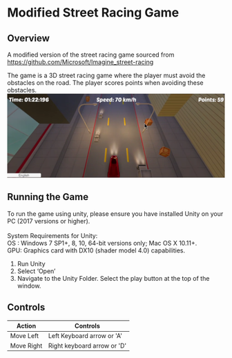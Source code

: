 # Modified Street Racing Game #

## Overview ##
A modified version of the street racing game sourced from https://github.com/Microsoft/Imagine_street-racing

The game is a 3D street racing game where the player must avoid the obstacles on the road.
The player scores points when avoiding these obstacles. 
![Alt text](Images/Capture.PNG?raw=true "Gameplay")

## Running the Game ##
To run the game using unity, please ensure you have installed Unity on your PC (2017
versions or higher).\
\
System Requirements for Unity:\
OS : Windows 7 SP1+, 8, 10, 64-bit versions only; Mac OS X 10.11+.\
GPU: Graphics card with DX10 (shader model 4.0) capabilities.

1. Run Unity
2. Select ‘Open’
3. Navigate to the Unity Folder. Select the play button at the top of the window.

## Controls ##

Action  	  	| Controls
--------------- | -------------
Move Left 	  	| Left Keyboard arrow or 'A'
Move Right	  	| Right keyboard arrow or 'D'

